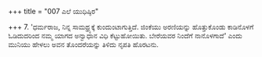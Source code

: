 +++
title = "007 ಎಲೆ ಯುಧಿಷ್ಠಿರ"

+++
7. 'ಧರ್ಮರಾಜ, ನಿನ್ನ ಸಾಮಥ್ರ್ಯಕ್ಕೆ ಕುಂದುಂಟಾಗುತ್ತಿದೆ.  ಜಿಂಕೆಯು ಅರಣಿಯನ್ನು ಹೊತ್ತುಕೊಂಡು ಕಾಡಿನೊಳಗೆ ಓಡಿದುದರಿಂದ ನಮ್ಮ ಯಾಗದ ಅನ್ವಾಧಾನ ವಿಧಿ ಕೆಟ್ಟುಹೋಯಿತು. ಬೇರೆಯವರ ನಿಂದೆಗೆ ನಾನೊಳಗಾದೆ' ಎಂದು ಮುನಿಯು ಹೇಳಲು ಅವನ ತೊಂದರೆಯನ್ನು ತಿಳಿದು ನೃಪತಿ ಹೊರಟನು.